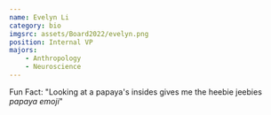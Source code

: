 ```yaml
---
name: Evelyn Li
category: bio
imgsrc: assets/Board2022/evelyn.png
position: Internal VP
majors:
    - Anthropology
    - Neuroscience
---
```


Fun Fact: "Looking at a papaya's insides gives me the heebie jeebies _papaya emoji_"
